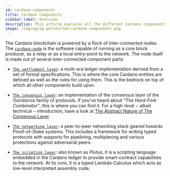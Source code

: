 ```yaml
---
id: cardano-components
title: Cardano Components
sidebar_label: Overview
description: This article explains all the different Cardano components and their functions.
image: /img/og/og-getstarted-cardano-components.png
--- 
```


The Cardano blockchain is powered by a flock of inter-connected nodes. The [`cardano-node`](https://github.com/IntersectMBO/cardano-node) is the software capable of running as a core block producer, as a relay or as a local entry-point to the network. The node itself is made out of several inter-connected component parts:

- [`The settlement layer`](https://github.com/IntersectMBO/cardano-node): a multi-era ledger implementation derived from a set of formal specifications. This is where the core Cardano entities are defined as well as the rules for using them. This is the bedrock on top of which all other components build upon.

- [`The consensus layer`](https://github.com/IntersectMBO/ouroboros-consensus#ouroboros-consensus): an implementation of the consensus layer of the Ouroboros family of protocols. If you've heard about _"The Hard-Fork Combinator"_, this is where you can find it. For a high-level − albeit technical − introduction, have a look at [The Abstract Nature of The Consensus Layer](https://iohk.io/en/blog/posts/2020/05/28/the-abstract-nature-of-the-consensus-layer/).

- [`The networking layer`](https://github.com/IntersectMBO/ouroboros-network/#ouroboros-network): a peer-to-peer networking stack geared towards Proof-of-Stake systems. This includes a framework for writing typed protocols with supports for pipelining, multiplexing and various protections against adversarial peers.

- [`The scripting layer`](https://github.com/IntersectMBO/plutus#plutus-core): also known as _Plutus_, it is a scripting language embedded in the Cardano ledger to provide smart-contract capabilities to the network. At its core, it is a typed Lambda-Calculus which acts as low-level interpreted assembly code.
